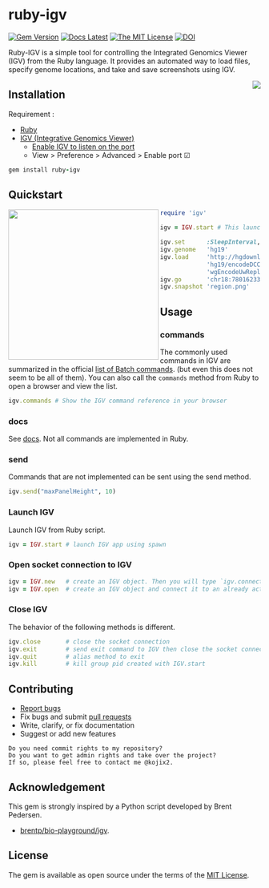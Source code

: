 # ruby-igv

[![Gem Version](https://badge.fury.io/rb/ruby-igv.svg)](https://badge.fury.io/rb/ruby-igv)
[![Docs Latest](https://img.shields.io/badge/docs-latest-blue.svg)](https://rubydoc.info/gems/ruby-igv)
[![The MIT License](https://img.shields.io/badge/license-MIT-orange.svg)](LICENSE.txt)
[![DOI](https://zenodo.org/badge/281373245.svg)](https://zenodo.org/badge/latestdoi/281373245)

Ruby-IGV is a simple tool for controlling the Integrated Genomics Viewer (IGV) from the Ruby language. It provides an automated way to load files, specify genome locations, and take and save screenshots using IGV.

<img src="https://user-images.githubusercontent.com/5798442/182540876-c3ca2906-7d05-4c93-9107-ce4135ae9765.png" align="right">

## Installation

Requirement : 

* [Ruby](https://github.com/ruby/ruby)
* [IGV (Integrative Genomics Viewer)](http://software.broadinstitute.org/software/igv/)
  * [Enable IGV to listen on the port](https://software.broadinstitute.org/software/igv/Preferences#Advanced)
  * View > Preference > Advanced > Enable port ☑

```ruby
gem install ruby-igv
```

## Quickstart

<img src="https://user-images.githubusercontent.com/5798442/182623864-a9fa59aa-abb9-4cb1-8311-2b3479b7414e.png" width="300" align="left">

```ruby
require 'igv'

igv = IGV.start # This launch IGV

igv.set      :SleepInterval, 200 # give a time interval
igv.genome   'hg19'
igv.load     'http://hgdownload.cse.ucsc.edu/goldenPath/' \
             'hg19/encodeDCC/wgEncodeUwRepliSeq/' \
             'wgEncodeUwRepliSeqK562G1AlnRep1.bam'
igv.go       'chr18:78016233-78016640'
igv.snapshot 'region.png'
```

## Usage

### commands

The commonly used commands in IGV are summarized in the official [list of Batch commands](https://github.com/igvteam/igv/wiki/Batch-commands). (but even this does not seem to be all of them). You can also call the `commands` method from Ruby to open a browser and view the list.

```ruby
igv.commands # Show the IGV command reference in your browser
```

### docs

See [docs](https://rubydoc.info/gems/ruby-igv/IGV). Not all commands are implemented in Ruby.

### send

Commands that are not implemented can be sent using the send method.

```ruby
igv.send("maxPanelHeight", 10)
```

### Launch IGV

Launch IGV from Ruby script.

```ruby
igv = IGV.start # launch IGV app using spawn
```

### Open socket connection to IGV

```ruby
igv = IGV.new   # create an IGV object. Then you will type `igv.connect`
igv = IGV.open  # create an IGV object and connect it to an already activated IGV.
```

### Close IGV

The behavior of the following methods is different.

```ruby
igv.close       # close the socket connection
igv.exit        # send exit command to IGV then close the socket connection
igv.quit        # alias method to exit
igv.kill        # kill group pid created with IGV.start
```

## Contributing

* [Report bugs](https://github.com/kojix2/ruby-igv/issues)
* Fix bugs and submit [pull requests](https://github.com/kojix2/ruby-igv/pulls)
* Write, clarify, or fix documentation
* Suggest or add new features

```
Do you need commit rights to my repository?
Do you want to get admin rights and take over the project?
If so, please feel free to contact me @kojix2.
```

## Acknowledgement
This gem is strongly inspired by a Python script developed by Brent Pedersen.
* [brentp/bio-playground/igv](https://github.com/brentp/bio-playground).

## License

The gem is available as open source under the terms of the [MIT License](https://opensource.org/licenses/MIT).

